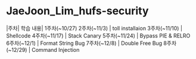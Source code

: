 # JaeJoon_Lim_hufs-security
|주차| 학습 내용|
1주차(~10/27)
2주차(~11/3) | toll installaion
3주차(~11/10) | Shellcode
4주차(~11/17) | Stack Canary
5주차(~11/24) | Bypass PIE & RELRO
6주차(~12/1) | Format String Bug
7주차(~12/8) | Double Free Bug
8주차(~12/29) | Command Injection
